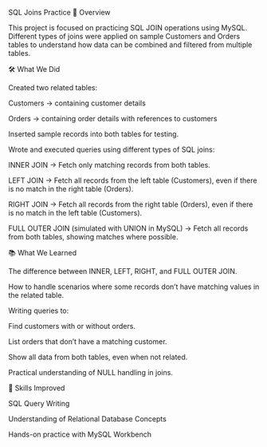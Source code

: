 SQL Joins Practice
📌 Overview

This project is focused on practicing SQL JOIN operations using MySQL. Different types of joins were applied on sample Customers and Orders tables to understand how data can be combined and filtered from multiple tables.

🛠 What We Did

Created two related tables:

Customers → containing customer details

Orders → containing order details with references to customers

Inserted sample records into both tables for testing.

Wrote and executed queries using different types of SQL joins:

INNER JOIN → Fetch only matching records from both tables.

LEFT JOIN → Fetch all records from the left table (Customers), even if there is no match in the right table (Orders).

RIGHT JOIN → Fetch all records from the right table (Orders), even if there is no match in the left table (Customers).

FULL OUTER JOIN (simulated with UNION in MySQL) → Fetch all records from both tables, showing matches where possible.

📚 What We Learned

The difference between INNER, LEFT, RIGHT, and FULL OUTER JOIN.

How to handle scenarios where some records don’t have matching values in the related table.

Writing queries to:

Find customers with or without orders.

List orders that don’t have a matching customer.

Show all data from both tables, even when not related.

Practical understanding of NULL handling in joins.

🚀 Skills Improved

SQL Query Writing

Understanding of Relational Database Concepts

Hands-on practice with MySQL Workbench

